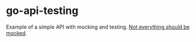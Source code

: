 # go-api-testing
Example of a simple API with mocking and testing. [Not everything should be mocked](https://stackoverflow.com/questions/38181/when-should-i-mock). 
